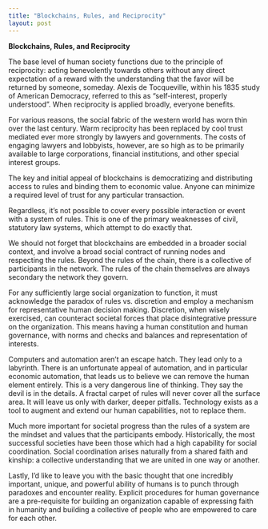 ```yaml
---
title: "Blockchains, Rules, and Reciprocity"
layout: post
---
```


**Blockchains, Rules, and Reciprocity**



The base level of human society functions due to the principle of reciprocity: acting benevolently towards others without any direct expectation of a reward with the understanding that the favor will be returned by someone, someday. Alexis de Tocqueville, within his 1835 study of American Democracy, referred to this as “self-interest, properly understood”. When reciprocity is applied broadly, everyone benefits.

For various reasons, the social fabric of the western world has worn thin over the last century. Warm reciprocity has been replaced by cool trust mediated ever more strongly by lawyers and governments. The costs of engaging lawyers and lobbyists, however, are so high as to be primarily available to large corporations, financial institutions, and other special interest groups.

The key and initial appeal of blockchains is democratizing and distributing access to rules and binding them to economic value. Anyone can minimize a required level of trust for any particular transaction.

Regardless, it’s not possible to cover every possible interaction or event with a system of rules. This is one of the primary weaknesses of civil, statutory law systems, which attempt to do exactly that.

We should not forget that blockchains are embedded in a broader social context, and involve a broad social contract of running nodes and respecting the rules. Beyond the rules of the chain, there is a collective of participants in the network. The rules of the chain themselves are always secondary the network they govern.

For any sufficiently large social organization to function, it must acknowledge the paradox of rules vs. discretion and employ a mechanism for representative human decision making. Discretion, when wisely exercised, can counteract societal forces that place disintegrative pressure on the organization. This means having a human constitution and human governance, with norms and checks and balances and representation of interests.

Computers and automation aren’t an escape hatch. They lead only to a labyrinth. There is an unfortunate appeal of automation, and in particular economic automation, that leads us to believe we can remove the human element entirely. This is a very dangerous line of thinking. They say the devil is in the details. A fractal carpet of rules will never cover all the surface area. It will leave us only with darker, deeper pitfalls. Technology exists as a tool to augment and extend our human capabilities, not to replace them.

Much more important for societal progress than the rules of a system are the mindset and values that the participants embody. Historically, the most successful societies have been those which had a high capability for social coordination. Social coordination arises naturally from a shared faith and kinship: a collective understanding that we are united in one way or another.

Lastly, I’d like to leave you with the basic thought that one incredibly important, unique, and powerful ability of humans is to punch through paradoxes and encounter reality. Explicit procedures for human governance are a pre-requisite for building an organization capable of expressing faith in humanity and building a collective of people who are empowered to care for each other.
